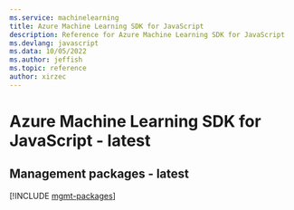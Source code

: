 ```yaml
---
ms.service: machinelearning
title: Azure Machine Learning SDK for JavaScript
description: Reference for Azure Machine Learning SDK for JavaScript
ms.devlang: javascript
ms.data: 10/05/2022
ms.author: jeffish
ms.topic: reference
author: xirzec
---
```

# Azure Machine Learning SDK for JavaScript - latest

## Management packages - latest
[!INCLUDE [mgmt-packages](machine-learning-mgmt-index.md)]